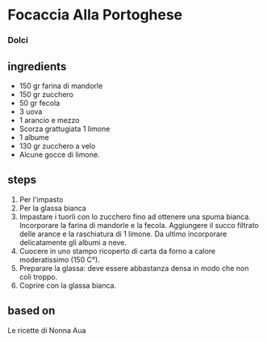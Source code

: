 



# Focaccia Alla Portoghese
  
### Dolci
## ingredients
  
* 150 gr farina di mandorle  
* 150 gr zucchero  
* 50 gr fecola  
* 3 uova  
* 1 arancio e mezzo  
* Scorza grattugiata 1 limone  
* 1 albume  
* 130 gr zucchero a velo  
* Alcune gocce di limone.
## steps
  
1. Per l'impasto  
1. Per la glassa bianca  
1. Impastare i tuorli con lo zucchero fino ad ottenere una spuma bianca. Incorporare la farina di mandorle e la fecola. Aggiungere il succo filtrato delle arance e la raschiatura di 1 limone. Da ultimo incorporare delicatamente gli albumi a neve.   
1. Cuocere in uno stampo ricoperto di carta da forno a calore moderatissimo (150 C°).  
1. Preparare la glassa: deve essere abbastanza densa in modo che non coli troppo.  
1. Coprire con la glassa bianca.
## based on
  
Le ricette di Nonna Aua